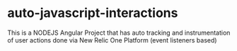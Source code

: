 # auto-javascript-interactions
This is a NODEJS Angular Project that has auto tracking and instrumentation of user actions done via New Relic One Platform (event listeners based)
